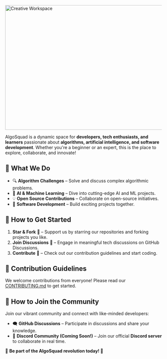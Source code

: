 
<img src="https://github.com/user-attachments/assets/03d14c7c-d91a-4a15-ae40-55a32c04ece3" alt="Creative Workspace" width="600" height="400">




AlgoSquad is a dynamic space for **developers, tech enthusiasts, and learners** passionate about **algorithms, artificial intelligence, and software development**. Whether you're a beginner or an expert, this is the place to explore, collaborate, and innovate!

## 🌟 What We Do
- 🔍 **Algorithm Challenges** – Solve and discuss complex algorithmic problems.
- 🤖 **AI & Machine Learning** – Dive into cutting-edge AI and ML projects.
- 💡 **Open Source Contributions** – Collaborate on open-source initiatives.
- 🚀 **Software Development** – Build exciting projects together.

## 📌 How to Get Started
1. **Star & Fork** 🌟 – Support us by starring our repositories and forking projects you like.
2. **Join Discussions** 💬 – Engage in meaningful tech discussions on GitHub Discussions.
3. **Contribute** 🔧 – Check out our contribution guidelines and start coding.

## 🤝 Contribution Guidelines
We welcome contributions from everyone! Please read our [CONTRIBUTING.md](CONTRIBUTING.md) to get started.

## 🔗 How to Join the Community
Join our vibrant community and connect with like-minded developers:
- 🗨️ **GitHub Discussions** – Participate in discussions and share your knowledge.
- 💬 **Discord Community (Coming Soon!)** – Join our official **Discord server** to collaborate in real time.

📌 **Be part of the AlgoSquad revolution today! 🚀**

